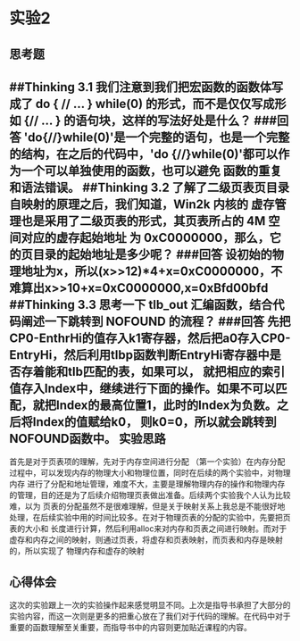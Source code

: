 实验2
=========================
思考题
--------------
##Thinking 3.1 
我们注意到我们把宏函数的函数体写成了 do { // ... } while(0) 的形式，而不是仅仅写成形如 {// ... } 的语句块，这样的写法好处是什么？ 
###回答
  'do{//}while(0)'是一个完整的语句，也是一个完整的结构，在之后的代码中，'do {//}while(0)'都可以作为一个可以单独使用的函数，也可以避免
  函数的重复和语法错误。
##Thinking 3.2
了解了二级页表页目录自映射的原理之后，我们知道，Win2k 内核的 虚存管理也是采用了二级页表的形式，其页表所占的 4M 空间对应的虚存起始地址 为 0xC0000000，那么，它的页目录的起始地址是多少呢？ 
###回答
  设初始的物理地址为x，所以(x>>12)*4+x=0xC0000000，不难算出x>>10+x=0xC0000000,x=0xBfd00bfd
##Thinking 3.3
思考一下 tlb_out 汇编函数，结合代码阐述一下跳转到 NOFOUND 的流程？ 
###回答
  先把CP0-EnthrHi的值存入k1寄存器，然后把a0存入CP0-EntryHi，然后利用tlbp函数判断EntryHi寄存器中是否存着能和tlb匹配的表，如果可以，
  就把相应的索引值存入Index中，继续进行下面的操作。如果不可以匹配，就把Index的最高位置1，此时的Index为负数。之后将Index的值赋给k0，
  则k0=0，所以就会跳转到NOFOUND函数中。
实验思路
-------------
首先是对于页表项的理解，先对于内存空间进行分配 （第一个实验）在内存分配过程中，可以发现内存的物理大小和物理位置，同时在后续的两个实验中，对物理内存
进行了分配和地址管理，难度不大，主要是理解物理内存的操作和物理内存的管理，目的还是为了后续介绍物理页表做出准备。后续两个实验我个人认为比较难，以为
页表的分配虽然不是很难理解，但是关于映射关系上我总是不能很好地处理，在后续实验中用的时间比较多。在对于物理页表的分配的实验中，先要把页表的大小和
长度进行计算，然后利用alloc来对内存和页表之间进行映射。而对于虚存和内存之间的映射，则通过页表，将虚存和页表映射，而页表和内存是映射的，所以实现了
物理内存和虚存的映射

心得体会
-------------------
这次的实验跟上一次的实验操作起来感觉明显不同。上次是指导书承担了大部分的实验内容，而这一次则是更多的把重心放在了我们对于代码的理解。在代码中对于重要的函数理解至关重要，而指导书中的内容则更加贴近课程的内容。
